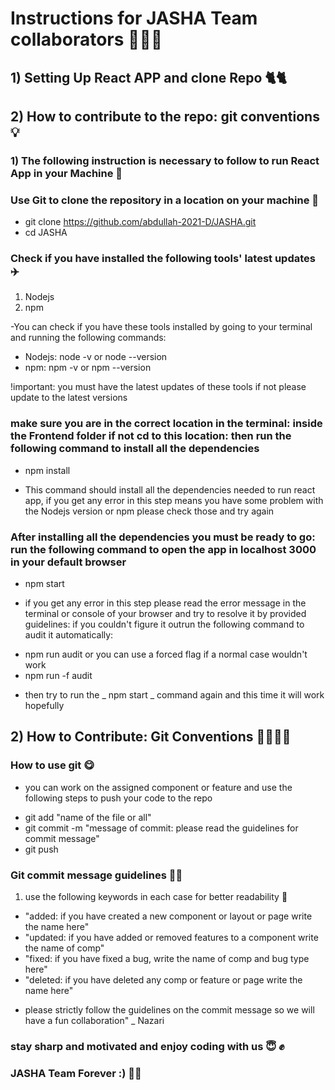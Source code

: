 # Instructions for JASHA Team collaborators 🥷🥷🥷

## 1) Setting Up React APP and clone Repo 🐈🐈

## 2) How to contribute to the repo: git conventions 💡

### 1) The following instruction is necessary to follow to run React App in your Machine 🍎

### Use Git to clone the repository in a location on your machine 🍎

- git clone https://github.com/abdullah-2021-D/JASHA.git
- cd JASHA

### Check if you have installed the following tools' latest updates ✈️

1. Nodejs
2. npm

-You can check if you have these tools installed by going to your terminal and running the following commands:

- Nodejs: node -v or node --version
- npm: npm -v or npm --version

!important: you must have the latest updates of these tools if not please update to the latest versions

### make sure you are in the correct location in the terminal: inside the Frontend folder if not cd to this location: then run the following command to install all the dependencies

- npm install

* This command should install all the dependencies needed to run react app, if you get any error in this step means you have some problem with the Nodejs version or npm please check those and try again

### After installing all the dependencies you must be ready to go: run the following command to open the app in localhost 3000 in your default browser

- npm start

* if you get any error in this step please read the error message in the terminal or console of your browser and try to resolve it by provided guidelines: if you couldn't figure it outrun the following command to audit it automatically:

- npm run audit
  or you can use a forced flag if a normal case wouldn't work
- npm run -f audit

* then try to run the _ npm start _ command again and this time it will work hopefully

## 2) How to Contribute: Git Conventions 🕵️‍♀️🕵️‍♀️

### How to use git 😋

- you can work on the assigned component or feature and use the following steps to push your code to the repo

* git add "name of the file or all"
* git commit -m "message of commit: please read the guidelines for commit message"
* git push

### Git commit message guidelines 🔔🔔

1. use the following keywords in each case for better readability 🐒

- "added: if you have created a new component or layout or page write the name here"
- "updated: if you have added or removed features to a component write the name of comp"
- "fixed: if you have fixed a bug, write the name of comp and bug type here"
- "deleted: if you have deleted any comp or feature or page write the name here"

* please strictly follow the guidelines on the commit message so we will have a fun collaboration" \_ Nazari

### stay sharp and motivated and enjoy coding with us 😇 ✊‍

### JASHA Team Forever :) 🤘‍🤘‍
